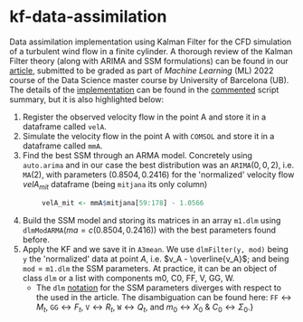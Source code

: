 # kf-data-assimilation
Data assimilation implementation using Kalman Filter for the CFD simulation of a turbulent wind flow in a finite cylinder. A thorough review of the Kalman Filter theory (along with ARIMA and SSM formulations) can be found in our [article](latex/Kalman_Filter___ML_paper.pdf), submitted to be graded as part of _Machine Learning_ (ML) 2022 course of the Data Science master course by University of Barcelona (UB).
The details of the [implementation](commented.Rmd) can be found in the [commented](commented.pdf) script summary, but it is also highlighted below:

1. Register the observed velocity flow in the point A and store it in a dataframe called $\texttt{velA}$. 
2. Simulate the velocity flow in the point A with $\texttt{COMSOL}$ and store it in a dataframe called $\texttt{mmA}$.
3. Find the best SSM through an ARMA model. Concretely using $\texttt{auto.arima}$ and in our case the best distribution was an $\texttt{ARIMA}(0, 0, 2)$, i.e. $\texttt{MA}(2)$, with parameters $(0.8504, 0.2416)$ for the 'normalized' velocity flow $velA_{mit}$ dataframe (being $\texttt{mitjana}$ its only column)
```r
        velA_mit <- mmA$mitjana[59:178] - 1.0566
```
4. Build the SSM model and storing its matrices in an array $\texttt{m1.dlm}$ using $\texttt{dlmModARMA}( ma= c(0.8504, 0.2416))$ with the best parameters found before.
5. Apply the KF and we save it in $\texttt{A3mean}$. We use $\texttt{dlmFilter(y, mod)}$ being $\texttt{y}$ the 'normalized' data at point $A$, i.e. $v_A - \overline{v_A}$; and being $\texttt{mod}= \texttt{m1.dlm}$ the SSM parameters. At practice, it can be an object of class $\texttt{dlm}$ or a list with components m0, C0, FF, V, GG, W.
    - The ``dlm`` [notation](https://www.jstatsoft.org/article/view/v036i12) for the SSM parameters diverges with respect to the used in the article. The disambiguation can be found here: $\texttt{FF} \longleftrightarrow M_t$, $\texttt{GG} \longleftrightarrow F_t$, $\texttt{V} \longleftrightarrow R_t$, $\texttt{W} \longleftrightarrow Q_t$, and $m_0 \longleftrightarrow X_0$ \& $C_0 \longleftrightarrow \Sigma_0$.}
